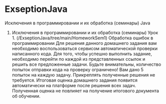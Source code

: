 # ExseptionJava
Исключения в программировании и их обработка (семинары) Java

1. Исключения в программировании и их обработка (семинары)
   Урок 1. (/ExseptionJava/tree/main/HomeworkSem1) Обработка ошибок в программировании
   Для решения данного домашнего задания вам необходимо воспользоваться сервисом автоматической проверки написанного кода.
   Для того, чтобы успешно выполнить задание, необходимо перейти по каждой из представленных ссылок и решить все предложенные задачи. Будьте внимательны, количество попыток отправки кода на проверку ограничено! Вам дано 5 попыток на каждую задачу.
   Прикреплять полученные решения не требуется. Итоговая оценка домашнего задания появится автоматически на платформе после решения всех задач. Полученная оценка не повлияет на получение итогового документа об обучении.

